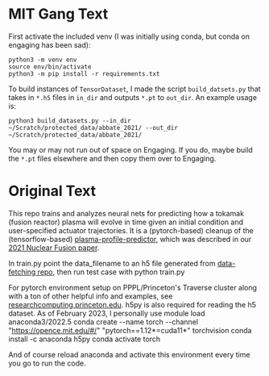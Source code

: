 # MIT Gang Text
First activate the included venv (I was initially using conda, but conda on engaging has been sad):
```
python3 -m venv env
source env/bin/activate
python3 -m pip install -r requirements.txt
```
To build instances of `TensorDataset`, I made the script `build_datsets.py` that takes in `*.h5` files in `in_dir` and outputs `*.pt` to `out_dir`. An example usage is:

```
python3 build_datasets.py --in_dir ~/Scratch/protected_data/abbate_2021/ --out_dir ~/Scratch/protected_data/abbate_2021/
```
You may or may not run out of space on Engaging. If you do, maybe build the `*.pt` files elsewhere and then copy them over to Engaging.

# Original Text
This repo trains and analyzes neural nets for predicting how a tokamak (fusion reactor) plasma will evolve in time given an initial condition and user-specified actuator trajectories. It is a (pytorch-based) cleanup of the (tensorflow-based) [plasma-profile-predictor](https://github.com/PlasmaControl/plasma-profile-predictor), which was described in our [2021 Nuclear Fusion paper](https://doi.org/10.1088/1741-4326/abe08d).

In train.py point the data_filename to an h5 file generated from [data-fetching repo](https://github.com/PlasmaControl/data-fetching), then run test case with
    python train.py

For pytorch environment setup on PPPL/Princeton's Traverse cluster along with a ton of other helpful info and examples, see [researchcomputing.princeton.edu](https://researchcomputing.princeton.edu/pytorch). h5py is also required for reading the h5 dataset. As of February 2023, I personally use
    module load anaconda3/2022.5
    conda create --name torch --channel "https://opence.mit.edu/#/" "pytorch==1.12*=cuda11*" torchvision
    conda install -c anaconda h5py
    conda activate torch

And of course reload anaconda and activate this environment every time you go to run the code.